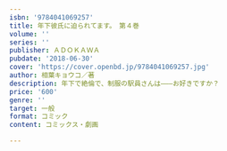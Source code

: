```yaml
---
isbn: '9784041069257'
title: 年下彼氏に迫られてます。　第４巻
volume: ''
series: ''
publisher: ＡＤＯＫＡＷＡ
pubdate: '2018-06-30'
cover: 'https://cover.openbd.jp/9784041069257.jpg'
author: 相葉キョウコ／著
description: 年下で絶倫で、制服の駅員さんは―――お好きですか？
price: '600'
genre: ''
target: 一般
format: コミック
content: コミックス・劇画

---
```

